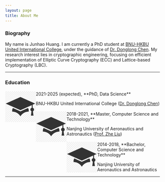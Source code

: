 ```yaml
---
layout: page
title: About Me
---
```


### Biography

My name is Junhao Huang. I am currently a PhD student at [BNU-HKBU United International College](https://www.uic.edu.cn), under the guidance of [Dr. Donglong Chen](https://scholar.google.be/citations?user=kFDs-OMAAAAJ&hl=en). My research interest lies in cryptographic engineering, focusing on efficient implementation of Elliptic Curve Cryptography (ECC) and Lattice-based Cryptography (LBC).

---------
### Education

<div>
  <span style="padding-right:3px; padding-top: 3px; display:block;">
    <img  align="left"  width="100"  src="/assets/img/education.png">
  </span>
</div>
2021-2025 (expected), **PhD, Data Science**  
  
BNU-HKBU United International College ([Dr. Donglong Chen](https://scholar.google.be/citations?user=kFDs-OMAAAAJ&hl=en))

<div>
  <span style="padding-right:3px; padding-top: 3px; display:block;">
    <img  align="left"  width="100"  src="/assets/img/education.png">
  </span>
</div>
2018-2021, **Master, Computer Science and Technology**  
  
Nanjing University of Aeronautics and Astronautics ([Prof. Zhe Liu](https://scholar.google.be/citations?hl=en&user=Em0jNiUAAAAJ))

<div>
  <span style="padding-right:3px; padding-top: 3px; display:block;">
    <img  align="left"  width="100"  src="/assets/img/education.png">
  </span>
</div>
2014-2018, **Bachelor, Computer Science and Technology**  
  
Nanjing University of Aeronautics and Astronautics

---------
